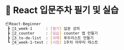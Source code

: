 # :hatching_chick: React 입문주차 필기 및 실습

```bash
📦React-Beginner
 ┣ 📂1_week-1      : [필기] 입문 강의
 ┣ 📂2_counter     : [실습] counter 앱 만들기
 ┣ 📂3_to-do-list  : [과제] 투두리스트 만들기
 ┗ 📂4_week-1-test : [시험] 1주차 마무리 테스트
```
